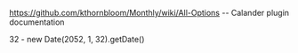 https://github.com/kthornbloom/Monthly/wiki/All-Options -- Calander plugin documentation


32 - new Date(2052, 1, 32).getDate()